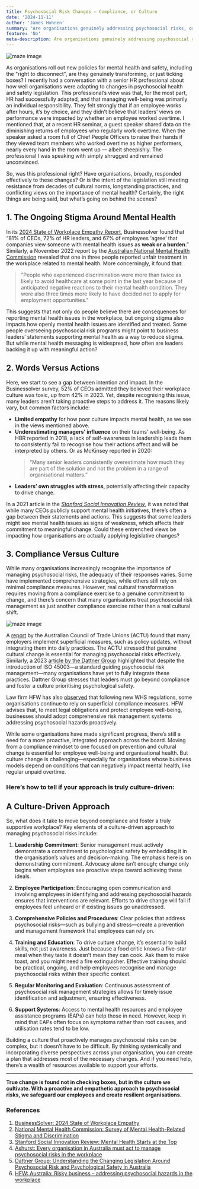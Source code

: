 ```yaml
---
title: Psychosocial Risk Changes – Compliance, or Culture
date: '2024-11-11'
author: 'James Hohnen'
summary: "Are organisations genuinely addressing psychosocial risks, or just ticking compliance boxes? This article explores the real impact of shifting from compliance to a culture-driven approach in managing mental health and safety, revealing why true change starts with proactive, meaningful leadership."
feature: 'No'
meta-description: Are organisations genuinely addressing psychosocial risks, or just ticking compliance boxes? This article explores the real impact of shifting from compliance to a culture-driven approach in managing mental health and safety, revealing why true change starts with proactive, meaningful leadership..
---
```


<img class="image_centre image_full" src="/articleimages/psychosocialrisk.webp" alt="maze image" />

As organisations roll out new policies for mental health and safety, including the "right to disconnect", are they genuinely transforming, or just ticking boxes? I recently had a conversation with a senior HR professional about how well organisations were adapting to changes in psychosocial health and safety legislation. This professional’s view was that, for the most part, HR had successfully adapted, and that managing well-being was primarily an individual responsibility. They felt strongly that if an employee works after hours, it’s by choice, and they didn’t believe that leaders’ views on performance were impacted by whether an employee worked overtime. I mentioned that, at a recent HR seminar, a guest speaker shared data on the diminishing returns of employees who regularly work overtime. When the speaker asked a room full of Chief People Officers to raise their hands if they viewed team members who worked overtime as higher performers, nearly every hand in the room went up — albeit sheepishly. The professional I was speaking with simply shrugged and remained unconvinced.

So, was this professional right? Have organisations, broadly, responded effectively to these changes? Or is the intent of the legislation still meeting resistance from decades of cultural norms, longstanding practices, and conflicting views on the importance of mental health? Certainly, the right things are being said, but what’s going on behind the scenes?

## 1. The Ongoing Stigma Around Mental Health

In its [2024 State of Workplace Empathy Report](https://www.businessolver.com/resources/2024-state-of-workplace-empathy-executive-report-part-1), Businessolver found that “81% of CEOs, 72% of HR leaders, and 67% of employees ‘agree’ that companies view someone with mental health issues as **weak or a burden**.” Similarly, a November 2022 report by the [Australian National Mental Health Commission](https://behaviouraleconomics.pmc.gov.au/projects/national-survey-mental-health-related-stigma-and-discrimination) revealed that one in three people reported unfair treatment in the workplace related to mental health. More concerningly, it found that:

<blockquote>"People who experienced discrimination were more than twice as likely to avoid healthcare at some point in the last year because of anticipated negative reactions to their mental health condition. They were also three times more likely to have decided not to apply for employment opportunities."</blockquote>

This suggests that not only do people believe there are consequences for reporting mental health issues in the workplace, but ongoing stigma also impacts how openly mental health issues are identified and treated. Some people overseeing psychosocial risk programs might point to business leaders’ statements supporting mental health as a way to reduce stigma. But while mental health messaging is widespread, how often are leaders backing it up with meaningful action?

## 2. Words Versus Actions

Here, we start to see a gap between intention and impact. In the Businessolver survey, 52% of CEOs admitted they believed their workplace culture was toxic, up from 42% in 2023. Yet, despite recognising this issue, many leaders aren’t taking proactive steps to address it. The reasons likely vary, but common factors include:

- **Limited empathy** for how poor culture impacts mental health, as we see in the views mentioned above.
- **Underestimating managers’ influence** on their teams’ well-being. As HBR reported in 2018, a lack of self-awareness in leadership leads them to consistently fail to recognise how their actions affect and will be interpreted by others. Or as McKinsey reported in 2020:  
  > “Many senior leaders consistently overestimate how much they are part of the solution and not the problem in a range of organisational matters.”
- **Leaders’ own struggles with stress**, potentially affecting their capacity to drive change.

In a 2021 article in the [*Stanford Social Innovation Review*](https://ssir.org/articles/entry/mental_health_starts_at_the_top), it was noted that while many CEOs publicly support mental health initiatives, there’s often a gap between their statements and actions. This suggests that some leaders might see mental health issues as signs of weakness, which affects their commitment to meaningful change. Could these entrenched views be impacting how organisations are actually applying legislative changes?

## 3. Compliance Versus Culture

While many organisations increasingly recognise the importance of managing psychosocial risks, the adequacy of their responses varies. Some have implemented comprehensive strategies, while others still rely on minimal compliance measures. However, real cultural transformation requires moving from a compliance exercise to a genuine commitment to change, and there’s concern that many organisations treat psychosocial risk management as just another compliance exercise rather than a real cultural shift.

<img class="image_right image_large" src="/articleimages/box-ticking.webp" alt="maze image" />

A [report](https://www.ashurst.com/en/insights/every-organisation-in-australia-must-act-to-manage-psychosocial-risks-in-the-workplace/) by the Australian Council of Trade Unions (ACTU) found that many employers implement superficial measures, such as policy updates, without integrating them into daily practices. The ACTU stressed that genuine cultural change is essential for managing psychosocial risks effectively. Similarly, a 2023 [article by the Dattner Group](https://dattnergroup.com.au/resources/understanding-the-changing-legislation-around-psychosocial-risk-and-psychological-safety-in-australia/) highlighted that despite the introduction of ISO 45003—a standard guiding psychosocial risk management—many organisations have yet to fully integrate these practices. Dattner Group stresses that leaders must go beyond compliance and foster a culture prioritising psychological safety.

Law firm HFW has also [observed](https://www.hfw.com/insights/australia-risky-business-addressing-psychosocial-hazards-in-the-workplace/) that following new WHS regulations, some organisations continue to rely on superficial compliance measures. HFW advises that, to meet legal obligations and protect employee well-being, businesses should adopt comprehensive risk management systems addressing psychosocial hazards proactively.

While some organisations have made significant progress, there’s still a need for a more proactive, integrated approach across the board. Moving from a compliance mindset to one focused on prevention and cultural change is essential for employee well-being and organisational health. But culture change is challenging—especially for organisations whose business models depend on conditions that can negatively impact mental health, like regular unpaid overtime.

### Here’s how to tell if your approach is truly culture-driven:

## A Culture-Driven Approach

So, what does it take to move beyond compliance and foster a truly supportive workplace? Key elements of a culture-driven approach to managing psychosocial risks include:

1. **Leadership Commitment**: Senior management must actively demonstrate a commitment to psychological safety by embedding it in the organisation’s values and decision-making. The emphasis here is on demonstrating commitment. Advocacy alone isn’t enough; change only begins when employees see proactive steps toward achieving these ideals.
   
2. **Employee Participation**: Encouraging open communication and involving employees in identifying and addressing psychosocial hazards ensures that interventions are relevant. Efforts to drive change will fail if employees feel unheard or if existing issues go unaddressed.

3. **Comprehensive Policies and Procedures**: Clear policies that address psychosocial risks—such as bullying and stress—create a prevention and management framework that employees can rely on.

4. **Training and Education**: To drive culture change, it’s essential to build skills, not just awareness. Just because a food critic knows a five-star meal when they taste it doesn’t mean they can cook. Ask them to make toast, and you might need a fire extinguisher. Effective training should be practical, ongoing, and help employees recognise and manage psychosocial risks within their specific context.

5. **Regular Monitoring and Evaluation**: Continuous assessment of psychosocial risk management strategies allows for timely issue identification and adjustment, ensuring effectiveness.

6. **Support Systems**: Access to mental health resources and employee assistance programs (EAPs) can help those in need. However, keep in mind that EAPs often focus on symptoms rather than root causes, and utilisation rates tend to be low.

Building a culture that proactively manages psychosocial risks can be complex, but it doesn’t have to be difficult. By thinking systemically and incorporating diverse perspectives across your organisation, you can create a plan that addresses most of the necessary changes. And if you need help, there’s a wealth of resources available to support your efforts.

---

**True change is found not in checking boxes, but in the culture we cultivate. With a proactive and empathetic approach to psychosocial risks, we safeguard our employees and create resilient organisations.**


### References
1. [BusinessSolver: 2024 State of Workplace Empathy](https://www.businessolver.com/resources/2024-state-of-workplace-empathy-executive-report-part-1)
2. [National Mental Health Commission: Survey of Mental Health-Related Stigma and Discrimination](https://behaviouraleconomics.pmc.gov.au/projects/national-survey-mental-health-related-stigma-and-discrimination)
3. [Stanford Social Innovation Review: Mental Health Starts at the Top](https://ssir.org/articles/entry/mental_health_starts_at_the_top)
4. [Ashurst: Every organisation in Australia must act to manage psychosocial risks in the workplace](https://www.ashurst.com/en/insights/every-organisation-in-australia-must-act-to-manage-psychosocial-risks-in-the-workplace/)
5. [Dattner Group: Understanding the Changing Legislation Around Psychosocial Risk and Psychological Safety in Australia](https://dattnergroup.com.au/resources/understanding-the-changing-legislation-around-psychosocial-risk-and-psychological-safety-in-australia/)
6. [HFW: Australia: Risky business – addressing psychosocial hazards in the workplace](https://www.hfw.com/insights/australia-risky-business-addressing-psychosocial-hazards-in-the-workplace/)
